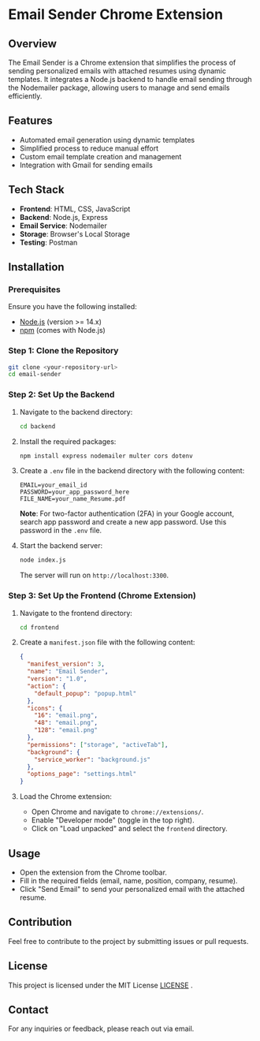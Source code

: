 # Email Sender Chrome Extension

## Overview

The Email Sender is a Chrome extension that simplifies the process of sending personalized emails with attached resumes using dynamic templates. It integrates a Node.js backend to handle email sending through the Nodemailer package, allowing users to manage and send emails efficiently.

## Features

- Automated email generation using dynamic templates
- Simplified process to reduce manual effort
- Custom email template creation and management
- Integration with Gmail for sending emails

## Tech Stack

- **Frontend**: HTML, CSS, JavaScript
- **Backend**: Node.js, Express
- **Email Service**: Nodemailer
- **Storage**: Browser's Local Storage
- **Testing**: Postman

## Installation

### Prerequisites

Ensure you have the following installed:

- [Node.js](https://nodejs.org/) (version >= 14.x)
- [npm](https://www.npmjs.com/) (comes with Node.js)

### Step 1: Clone the Repository

```bash
git clone <your-repository-url>
cd email-sender
```

### Step 2: Set Up the Backend

1. Navigate to the backend directory:

   ```bash
   cd backend
   ```

2. Install the required packages:

   ```bash
   npm install express nodemailer multer cors dotenv
   ```

3. Create a `.env` file in the backend directory with the following content:

   ```plaintext
   EMAIL=your_email_id
   PASSWORD=your_app_password_here
   FILE_NAME=your_name_Resume.pdf
   ```

   **Note**: For two-factor authentication (2FA) in your Google account, search app password and create a new app password. Use this password in the `.env` file.

4. Start the backend server:

   ```bash
   node index.js
   ```

   The server will run on `http://localhost:3300`.

### Step 3: Set Up the Frontend (Chrome Extension)

1. Navigate to the frontend directory:

   ```bash
   cd frontend
   ```

2. Create a `manifest.json` file with the following content:

   ```json
   {
     "manifest_version": 3,
     "name": "Email Sender",
     "version": "1.0",
     "action": {
       "default_popup": "popup.html"
     },
     "icons": {
       "16": "email.png",
       "48": "email.png",
       "128": "email.png"
     },
     "permissions": ["storage", "activeTab"],
     "background": {
       "service_worker": "background.js"
     },
     "options_page": "settings.html"
   }
   ```

3. Load the Chrome extension:

   - Open Chrome and navigate to `chrome://extensions/`.
   - Enable "Developer mode" (toggle in the top right).
   - Click on "Load unpacked" and select the `frontend` directory.

## Usage

- Open the extension from the Chrome toolbar.
- Fill in the required fields (email, name, position, company, resume).
- Click "Send Email" to send your personalized email with the attached resume.

## Contribution

Feel free to contribute to the project by submitting issues or pull requests. 

## License

This project is licensed under the MIT License [LICENSE](https://github.com/rush181200/easy_mail_chrome_extension/blob/main/LICENSE) .

## Contact

For any inquiries or feedback, please reach out via email.
